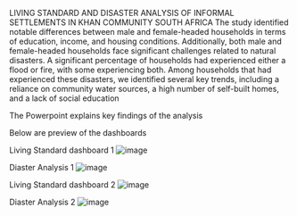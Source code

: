 LIVING STANDARD AND DISASTER ANALYSIS OF INFORMAL SETTLEMENTS IN KHAN COMMUNITY SOUTH AFRICA
The study identified notable differences between male and female-headed households in terms of education, income, and housing conditions. Additionally, both male and female-headed households face significant challenges related to natural disasters. A significant percentage of households had experienced either a flood or fire, with some experiencing both. Among households that had experienced these disasters, we identified several key trends, including a reliance on community water sources, a high number of self-built homes, and a lack of social education

The Powerpoint explains key findings of the analysis

Below are preview of the dashboards

Living Standard dashboard 1
![image](https://github.com/DOREEN-GYAMFI/POWER-BI/assets/124680155/0fd30bc7-fcc9-4f42-9546-31a87a613897)

Diaster Analysis 1
![image](https://github.com/DOREEN-GYAMFI/POWER-BI/assets/124680155/f0edd90b-bbd1-4c36-b4ee-718f5617518f)

Living Standard dashboard 2
![image](https://github.com/DOREEN-GYAMFI/POWER-BI/assets/124680155/1e63d601-d542-4858-abc4-2d659beec74c)

Diaster Analysis 2
![image](https://github.com/DOREEN-GYAMFI/POWER-BI/assets/124680155/47b38ad2-44bd-41a6-83b8-2491e92e484c)


